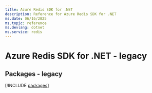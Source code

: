```yaml
---
title: Azure Redis SDK for .NET
description: Reference for Azure Redis SDK for .NET
ms.date: 06/16/2025
ms.topic: reference
ms.devlang: dotnet
ms.service: redis
---
```

# Azure Redis SDK for .NET - legacy
## Packages - legacy
[!INCLUDE [packages](redis-index.md)]